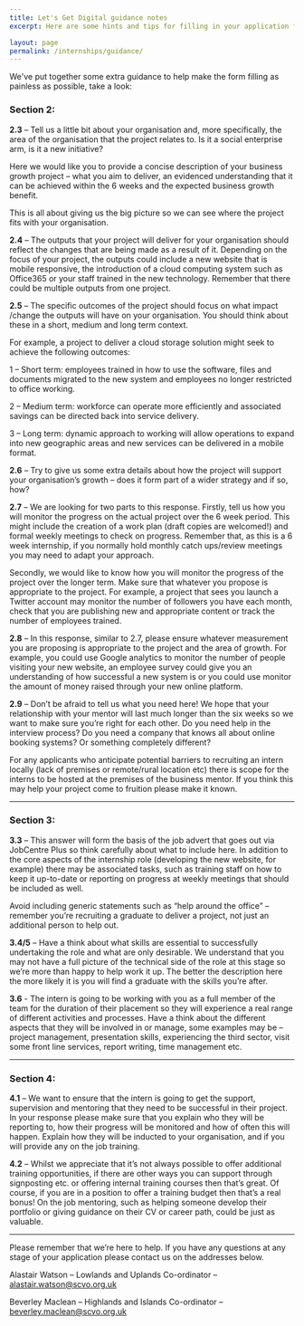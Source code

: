 ```yaml
---
title: Let's Get Digital guidance notes
excerpt: Here are some hints and tips for filling in your application form.

layout: page
permalink: /internships/guidance/
---
```

We've put together some extra guidance to help make the form filling as painless as possible, take a look:

### Section 2:

**2.3** – Tell us a little bit about your organisation and, more specifically, the area of the organisation that the project relates to. Is it a social enterprise arm, is it a new initiative?

Here we would like you to provide a concise description of your business growth project – what you aim to deliver, an evidenced understanding that it can be achieved within the 6 weeks and the expected business growth benefit.

This is all about giving us the big picture so we can see where the project fits with your organisation.


**2.4** – The outputs that your project will deliver for your organisation should reflect the changes that are being made as a result of it. Depending on the focus of your project, the outputs could include a new website that is mobile responsive, the introduction of a cloud computing system such as Office365 or your staff trained in the new technology. Remember that there could be multiple outputs from one project.


**2.5** – The specific outcomes of the project should focus on what impact /change the outputs will have on your organisation. You should think about these in a short, medium and long term context.

For example, a project to deliver a cloud storage solution might seek to achieve the following outcomes:

1 – Short term: employees trained in how to use the software, files and documents migrated to the new system and employees no longer restricted to office working.

2 – Medium term: workforce can operate more efficiently and associated savings can be directed back into service delivery.

3 – Long term: dynamic approach to working will allow operations to expand into new geographic areas and new services can be delivered in a mobile format.


**2.6** – Try to give us some extra details about how the project will support your organisation’s growth – does it form part of a wider strategy and if so, how?


**2.7** – We are looking for two parts to this response. Firstly, tell us how you will monitor the progress on the actual project over the 6 week period. This might include the creation of a work plan (draft copies are welcomed!) and formal weekly meetings to check on progress. Remember that, as this is a 6 week internship, if you normally hold monthly catch ups/review meetings you may need to adapt your approach.

Secondly, we would like to know how you will monitor the progress of the project over the longer term. Make sure that whatever you propose is appropriate to the project. For example, a project that sees you launch a Twitter account may monitor the number of followers you have each month, check that you are publishing new and appropriate content or track the number of employees trained.


**2.8** – In this response, similar to 2.7, please ensure whatever measurement you are proposing is appropriate to the project and the area of growth. For example, you could use Google analytics to monitor the number of people visiting your new website, an employee survey could give you an understanding of how successful a new system is or you could use monitor the amount of money raised through your new online platform.


**2.9** – Don’t be afraid to tell us what you need here! We hope that your relationship with your mentor will last much longer than the six weeks so we want to make sure you’re right for each other. Do you need help in the interview process? Do you need a company that knows all about online booking systems? Or something completely different?

For any applicants who anticipate potential barriers to recruiting an intern locally (lack of premises or remote/rural location etc) there is scope for the interns to be hosted at the premises of the business mentor. If you think this may help your project come to fruition please make it known.

---

### Section 3:

**3.3** – This answer will form the basis of the job advert that goes out via JobCentre Plus so think carefully about what to include here. In addition to the core aspects of the internship role (developing the new website, for example) there may be associated tasks, such as training staff on how to keep it up-to-date or reporting on progress at weekly meetings that should be included as well.

Avoid including generic statements such as “help around the office” – remember you’re recruiting a graduate to deliver a project, not just an additional person to help out.


**3.4/5** – Have a think about what skills are essential to successfully undertaking the role and what are only desirable. We understand that you may not have a full picture of the technical side of the role at this stage so we’re more than happy to help work it up. The better the description here the more likely it is you will find a graduate with the skills you’re after.


**3.6** - The intern is going to be working with you as a full member of the team for the duration of their placement so they will experience a real range of different activities and processes. Have a think about the different aspects that they will be involved in or manage, some examples may be – project management, presentation skills, experiencing the third sector, visit some front line services, report writing, time management etc.

---

### Section 4:

**4.1** – We want to ensure that the intern is going to get the support, supervision and mentoring that they need to be successful in their project. In your response please make sure that you explain who they will be reporting to, how their progress will be monitored and how of often this will happen. Explain how they will be inducted to your organisation, and if you will provide any on the job training.


**4.2** – Whilst we appreciate that it’s not always possible to offer additional training opportunities, if there are other ways you can support through signposting etc. or offering internal training courses then that’s great. Of course, if you are in a position to offer a training budget then that’s a real bonus! On the job mentoring, such as helping someone develop their portfolio or giving guidance on their CV or career path, could be just as valuable.

---

Please remember that we’re here to help. If you have any questions at any stage of your application please contact us on the addresses below.

Alastair Watson – Lowlands and Uplands Co-ordinator – [alastair.watson@scvo.org.uk](mailto:alastair.watson@scvo.org.uk) 

Beverley Maclean – Highlands and Islands Co-ordinator – [beverley.maclean@scvo.org.uk](mailto:beverley.maclean@scvo.org.uk)
